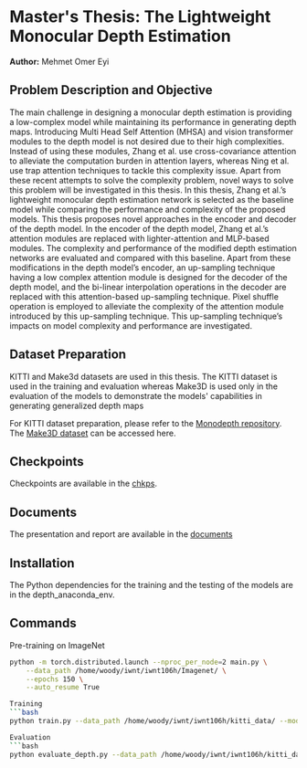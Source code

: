# Master's Thesis: The Lightweight Monocular Depth Estimation

**Author:** Mehmet Omer Eyi

 ## Problem Description and Objective

The main challenge in designing a monocular depth estimation is providing a low-complex
model while maintaining its performance in generating depth maps. Introducing 
Multi Head Self Attention (MHSA) and vision transformer modules to the
depth model is not desired due to their high complexities. Instead of using these
modules, Zhang et al. use cross-covariance attention to alleviate the computation
burden in attention layers, whereas Ning et al. use trap attention techniques to tackle
this complexity issue. Apart from these recent attempts to solve the complexity problem, 
novel ways to solve this problem will be investigated in this thesis. In
this thesis, Zhang et al.’s lightweight monocular depth estimation network is selected
as the baseline model while comparing the performance and complexity of the 
proposed models. This thesis proposes novel approaches in the encoder and decoder of
the depth model. In the encoder of the depth model, Zhang et al.’s attention modules are 
replaced with lighter-attention and MLP-based modules. The complexity and
performance of the modified depth estimation networks are evaluated and compared
with this baseline. Apart from these modifications in the depth model’s encoder, an
up-sampling technique having a low complex attention module is designed for the decoder 
of the depth model, and the bi-linear interpolation operations in the decoder
are replaced with this attention-based up-sampling technique. Pixel shuffle operation
is employed to alleviate the complexity of the attention module introduced by this
up-sampling technique. This up-sampling technique’s impacts on model complexity
and performance are investigated.

## Dataset Preparation

KITTI and Make3d datasets are used in this thesis. The KITTI dataset is used in the training and evaluation whereas Make3D is used only in the evaluation of the models to demonstrate the models' capabilities in generating generalized depth maps  

For KITTI dataset preparation, please refer to the [Monodepth repository](https://github.com/nianticlabs/monodepth2).
The [Make3D dataset](http://make3d.cs.cornell.edu/data.html) can be accessed here.

## Checkpoints
Checkpoints are available in the [chkps](https://drive.google.com/drive/folders/1-smHjqesz2kR1EoDAMLq0UPjgcgGOlKr?usp=drive_link).

## Documents
The presentation and report are available in the [documents](https://drive.google.com/drive/folders/1GAAg6Xuo40oYEsniGuuuYDjmV5iPLaB3?usp=sharing)

## Installation
The Python dependencies for the training and the testing of the models are in the depth_anaconda_env.

## Commands

Pre-training on ImageNet 

```bash
python -m torch.distributed.launch --nproc_per_node=2 main.py \
    --data_path /home/woody/iwnt/iwnt106h/Imagenet/ \
    --epochs 150 \
    --auto_resume True

Training 
```bash
python train.py --data_path /home/woody/iwnt/iwnt106h/kitti_data/ --model_name my_train --load_weights_folder /home/hpc/iwnt/iwnt106h/Swift_Former_Lite_Mono/latest_weights/ --split eigen_zhou --num_epochs 60 --batch_size 12  --lr 0.0001 5e-6 31 0.0001 1e-5 31

Evaluation
```bash
python evaluate_depth.py --data_path /home/woody/iwnt/iwnt106h/kitti_data/ --load_weights_folder /home/vault/iwnt/iwnt106h/Modified_Mixer_chkp/MLP_Wave/Run_2/my_train/models/weights_45/


